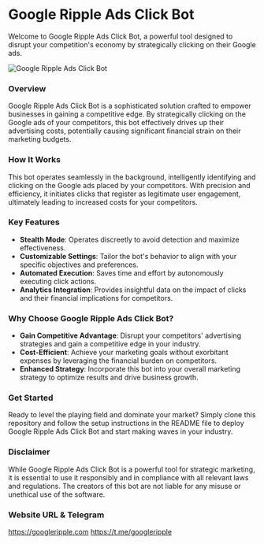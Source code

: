# Google Ripple Ads Click Bot

Welcome to Google Ripple Ads Click Bot, a powerful tool designed to disrupt your competition's economy by strategically clicking on their Google ads.

![Google Ripple Ads Click Bot](https://i.imgur.com/SVF9k9k.gif)

### Overview

Google Ripple Ads Click Bot is a sophisticated solution crafted to empower businesses in gaining a competitive edge. By strategically clicking on the Google ads of your competitors, this bot effectively drives up their advertising costs, potentially causing significant financial strain on their marketing budgets.

### How It Works

This bot operates seamlessly in the background, intelligently identifying and clicking on the Google ads placed by your competitors. With precision and efficiency, it initiates clicks that register as legitimate user engagement, ultimately leading to increased costs for your competitors.

### Key Features

- **Stealth Mode**: Operates discreetly to avoid detection and maximize effectiveness.
- **Customizable Settings**: Tailor the bot's behavior to align with your specific objectives and preferences.
- **Automated Execution**: Saves time and effort by autonomously executing click actions.
- **Analytics Integration**: Provides insightful data on the impact of clicks and their financial implications for competitors.

### Why Choose Google Ripple Ads Click Bot?

- **Gain Competitive Advantage**: Disrupt your competitors' advertising strategies and gain a competitive edge in your industry.
- **Cost-Efficient**: Achieve your marketing goals without exorbitant expenses by leveraging the financial burden on competitors.
- **Enhanced Strategy**: Incorporate this bot into your overall marketing strategy to optimize results and drive business growth.

### Get Started

Ready to level the playing field and dominate your market? Simply clone this repository and follow the setup instructions in the README file to deploy Google Ripple Ads Click Bot and start making waves in your industry.

### Disclaimer

While Google Ripple Ads Click Bot is a powerful tool for strategic marketing, it is essential to use it responsibly and in compliance with all relevant laws and regulations. The creators of this bot are not liable for any misuse or unethical use of the software.

### Website URL & Telegram

https://googleripple.com
https://t.me/googleripple
